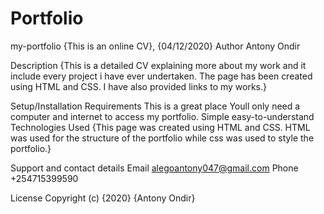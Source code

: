 # Portfolio
my-portfolio
{This is an online CV}, {04/12/2020}
Author
Antony Ondir

Description
{This is a detailed CV explaining more about my work and it include every project i have ever undertaken. The page has been created using HTML and CSS. I have also provided links to my works.}

Setup/Installation Requirements
This is a great place
Youll only need a computer and internet to access my portfolio.
Simple
easy-to-understand
Technologies Used
{This page was created using HTML and CSS. HTML was used for the structure of the portfolio while css was used to style the portfolio.}

Support and contact details
Email alegoantony047@gmail.com Phone +254715399590

License
Copyright (c) {2020} {Antony Ondir}

